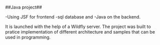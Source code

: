 ##Java project##

-Using JSF for frontend
-sql database and 
-Java on the backend. 

It is launched with the help of a Wildfly server. The project was built to pratice implementation of different architecture and samples that can be used in programming.